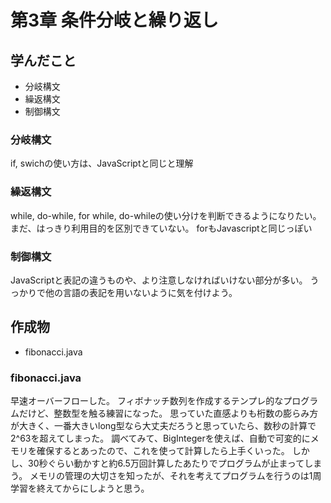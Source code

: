 # 第3章 条件分岐と繰り返し
## 学んだこと
* 分岐構文
* 繰返構文
* 制御構文

### 分岐構文
if, swichの使い方は、JavaScriptと同じと理解
### 繰返構文
while, do-while, for
while, do-whileの使い分けを判断できるようになりたい。まだ、はっきり利用目的を区別できていない。
forもJavascriptと同じっぽい
### 制御構文
JavaScriptと表記の違うものや、より注意しなければいけない部分が多い。
うっかりで他の言語の表記を用いないように気を付けよう。

## 作成物
* fibonacci.java

### fibonacci.java
早速オーバーフローした。
フィボナッチ数列を作成するテンプレ的なプログラムだけど、整数型を触る練習になった。
思っていた直感よりも桁数の膨らみ方が大きく、一番大きいlong型なら大丈夫だろうと思っていたら、数秒の計算で2^63を超えてしまった。
調べてみて、BigIntegerを使えば、自動で可変的にメモリを確保するとあったので、これを使って計算したら上手くいった。
しかし、30秒ぐらい動かすと約6.5万回計算したあたりでプログラムが止まってしまう。
メモリの管理の大切さを知ったが、それを考えてプログラムを行うのは1周学習を終えてからにしようと思う。
